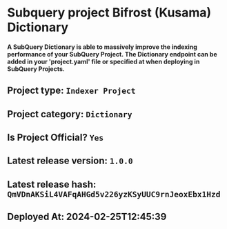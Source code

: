 # Subquery project Bifrost (Kusama) Dictionary
####  A SubQuery Dictionary is able to massively improve the indexing performance of your SubQuery Project. The Dictionary endpoint can be added in your 'project.yaml' file or specified at when deploying in SubQuery Projects.

## Project type: `Indexer Project`

## Project category: `Dictionary`

## Is Project Official? `Yes`

## Latest release version: `1.0.0`

## Latest release hash: `QmVDnAKSiL4VAFqAHGd5v226yzKSyUUC9rnJeoxEbx1Hzd`

## Deployed At: 2024-02-25T12:45:39